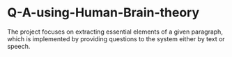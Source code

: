 # Q-A-using-Human-Brain-theory
The project focuses on extracting essential elements of a given paragraph, which is implemented by providing questions to the system either by text or speech.
